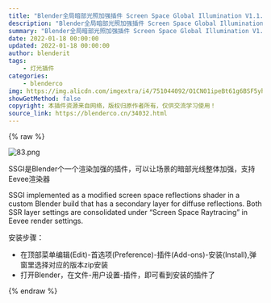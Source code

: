 ```yaml
---
title: "Blender全局暗部光照加强插件 Screen Space Global Illumination V1.1.3 for Blender Eevee"
description: "Blender全局暗部光照加强插件 Screen Space Global Illumination V1.1.3 for Blender Eevee"
summary: "Blender全局暗部光照加强插件 Screen Space Global Illumination V1.1.3 for Blender Eevee"
date: 2022-01-18 00:00:00
updated: 2022-01-18 00:00:00
author: blenderit
tags: 
    - 灯光插件
categories:
    - blenderco
img: https://img.alicdn.com/imgextra/i4/751044092/O1CN01ipeBt61g6BSF5yhBF_!!751044092.png
showGetMethod: false
copyright: 本插件资源来自网络，版权归原作者所有，仅供交流学习使用！
source_link: https://blenderco.cn/34032.html
---
```


{% raw %}
<p><img class="aligncenter" src="https://img.alicdn.com/imgextra/i4/751044092/O1CN01ipeBt61g6BSF5yhBF_!!751044092.png" alt="83.png"></p><p>SSGI是Blender个一个渲染加强的插件，可以让场景的暗部光线整体加强，支持Eevee渲染器</p><p>SSGI implemented as a modified screen space reflections shader in a custom Blender build that has a secondary layer for diffuse reflections. Both SSR layer settings are consolidated under “Screen Space Raytracing” in Eevee render settings.</p><p>安装步骤：</p><ul>
<li>在顶部菜单编辑(Edit)-首选项(Preference)-插件(Add-ons)-安装(Install),弹窗里选择对应的版本zip安装</li>
<li>打开Blender，在文件-用户设置-插件，即可看到安装的插件了</li>
</ul>
<div style="display: none">blenderco</div>
{% endraw %}